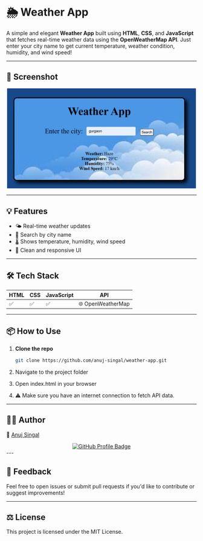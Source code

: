 # 🌦️ Weather App

A simple and elegant **Weather App** built using **HTML**, **CSS**, and **JavaScript** that fetches real-time weather data using the **OpenWeatherMap API**. Just enter your city name to get current temperature, weather condition, humidity, and wind speed!

---


## 📸 Screenshot

<div align="center">
  <img src="./screenshot.png" alt="Weather App Screenshot" width="500"/>
</div>

---

## 💡 Features

- 🌤️ Real-time weather updates
- 📍 Search by city name
- 🌡️ Shows temperature, humidity, wind speed
- 🎨 Clean and responsive UI

---

## 🛠️ Tech Stack

| HTML | CSS | JavaScript | API |
|------|-----|------------|-----|
| ✅   | ✅  | ✅         | 🌐 OpenWeatherMap |

---

## 📦 How to Use

1. **Clone the repo**

   ```bash
   git clone https://github.com/anuj-singal/weather-app.git
   ```
2. Navigate to the project folder
3. Open index.html in your browser
4. ⚠️ Make sure you have an internet connection to fetch API data.

---
## 🧑‍💻 Author

🔗 [Anuj Singal](https://github.com/anuj-singal)
<div align="center"> <a href="https://github.com/anuj-singal" target="_blank"> <img src="https://img.shields.io/badge/GitHub-anuj--singal-blue?style=for-the-badge&logo=github" alt="GitHub Profile Badge"/> </a> </div>
---

## 💬 Feedback
Feel free to open issues or submit pull requests if you'd like to contribute or suggest improvements!

---

## ⚖️ License
This project is licensed under the MIT License.


